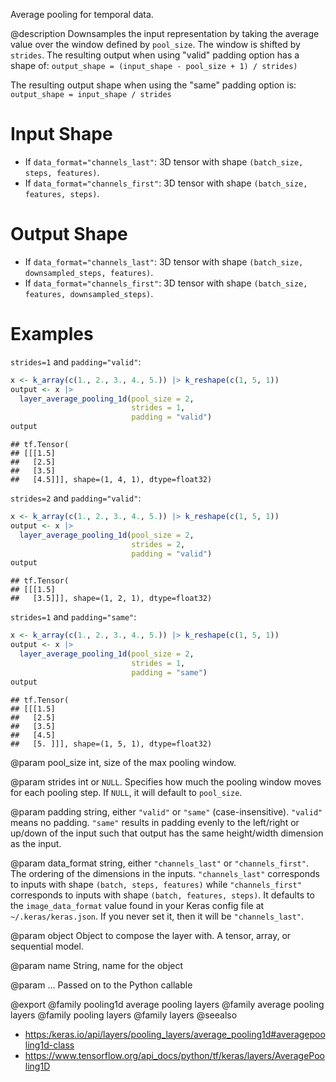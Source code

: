 Average pooling for temporal data.

@description
Downsamples the input representation by taking the average value over the
window defined by `pool_size`. The window is shifted by `strides`.  The
resulting output when using "valid" padding option has a shape of:
`output_shape = (input_shape - pool_size + 1) / strides)`

The resulting output shape when using the "same" padding option is:
`output_shape = input_shape / strides`

# Input Shape
- If `data_format="channels_last"`:
    3D tensor with shape `(batch_size, steps, features)`.
- If `data_format="channels_first"`:
    3D tensor with shape `(batch_size, features, steps)`.

# Output Shape
- If `data_format="channels_last"`:
    3D tensor with shape `(batch_size, downsampled_steps, features)`.
- If `data_format="channels_first"`:
    3D tensor with shape `(batch_size, features, downsampled_steps)`.

# Examples
`strides=1` and `padding="valid"`:


```r
x <- k_array(c(1., 2., 3., 4., 5.)) |> k_reshape(c(1, 5, 1))
output <- x |>
  layer_average_pooling_1d(pool_size = 2,
                           strides = 1,
                           padding = "valid")
output
```

```
## tf.Tensor(
## [[[1.5]
##   [2.5]
##   [3.5]
##   [4.5]]], shape=(1, 4, 1), dtype=float32)
```

`strides=2` and `padding="valid"`:


```r
x <- k_array(c(1., 2., 3., 4., 5.)) |> k_reshape(c(1, 5, 1))
output <- x |>
  layer_average_pooling_1d(pool_size = 2,
                           strides = 2,
                           padding = "valid")
output
```

```
## tf.Tensor(
## [[[1.5]
##   [3.5]]], shape=(1, 2, 1), dtype=float32)
```

`strides=1` and `padding="same"`:


```r
x <- k_array(c(1., 2., 3., 4., 5.)) |> k_reshape(c(1, 5, 1))
output <- x |>
  layer_average_pooling_1d(pool_size = 2,
                           strides = 1,
                           padding = "same")
output
```

```
## tf.Tensor(
## [[[1.5]
##   [2.5]
##   [3.5]
##   [4.5]
##   [5. ]]], shape=(1, 5, 1), dtype=float32)
```

@param pool_size
int, size of the max pooling window.

@param strides
int or `NULL`. Specifies how much the pooling window moves
for each pooling step. If `NULL`, it will default to `pool_size`.

@param padding
string, either `"valid"` or `"same"` (case-insensitive).
`"valid"` means no padding. `"same"` results in padding evenly to
the left/right or up/down of the input such that output has the same
height/width dimension as the input.

@param data_format
string, either `"channels_last"` or `"channels_first"`.
The ordering of the dimensions in the inputs. `"channels_last"`
corresponds to inputs with shape `(batch, steps, features)`
while `"channels_first"` corresponds to inputs with shape
`(batch, features, steps)`. It defaults to the `image_data_format`
value found in your Keras config file at `~/.keras/keras.json`.
If you never set it, then it will be `"channels_last"`.

@param object
Object to compose the layer with. A tensor, array, or sequential model.

@param name
String, name for the object

@param ...
Passed on to the Python callable

@export
@family pooling1d average pooling layers
@family average pooling layers
@family pooling layers
@family layers
@seealso
+ <https:/keras.io/api/layers/pooling_layers/average_pooling1d#averagepooling1d-class>
+ <https://www.tensorflow.org/api_docs/python/tf/keras/layers/AveragePooling1D>
